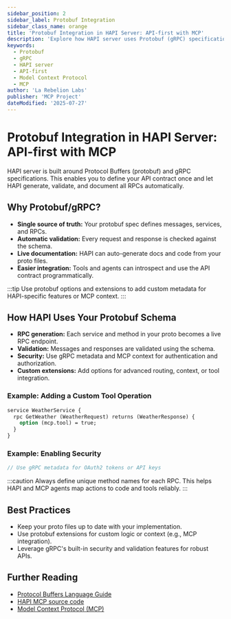 ```yaml
---
sidebar_position: 2
sidebar_label: Protobuf Integration
sidebar_class_name: orange
title: 'Protobuf Integration in HAPI Server: API-first with MCP'
description: 'Explore how HAPI server uses Protobuf (gRPC) specifications to power API-first development, dynamic RPC generation, and seamless Model Context Protocol (MCP) integration.'
keywords:
  - Protobuf
  - gRPC
  - HAPI server
  - API-first
  - Model Context Protocol
  - MCP
author: 'La Rebelion Labs'
publisher: 'MCP Project'
dateModified: '2025-07-27'
---
```


# Protobuf Integration in HAPI Server: API-first with MCP

HAPI server is built around Protocol Buffers (protobuf) and gRPC specifications. This enables you to define your API contract once and let HAPI generate, validate, and document all RPCs automatically.

## Why Protobuf/gRPC?
- **Single source of truth:** Your protobuf spec defines messages, services, and RPCs.
- **Automatic validation:** Every request and response is checked against the schema.
- **Live documentation:** HAPI can auto-generate docs and code from your proto files.
- **Easier integration:** Tools and agents can introspect and use the API contract programmatically.

:::tip
Use protobuf options and extensions to add custom metadata for HAPI-specific features or MCP context.
:::

## How HAPI Uses Your Protobuf Schema
- **RPC generation:** Each service and method in your proto becomes a live RPC endpoint.
- **Validation:** Messages and responses are validated using the schema.
- **Security:** Use gRPC metadata and MCP context for authentication and authorization.
- **Custom extensions:** Add options for advanced routing, context, or tool integration.

### Example: Adding a Custom Tool Operation
```proto
service WeatherService {
  rpc GetWeather (WeatherRequest) returns (WeatherResponse) {
    option (mcp.tool) = true;
  }
}
```

### Example: Enabling Security
```proto
// Use gRPC metadata for OAuth2 tokens or API keys
```

:::caution
Always define unique method names for each RPC. This helps HAPI and MCP agents map actions to code and tools reliably.
:::

## Best Practices
- Keep your proto files up to date with your implementation.
- Use protobuf extensions for custom logic or context (e.g., MCP integration).
- Leverage gRPC's built-in security and validation features for robust APIs.

## Further Reading
- [Protocol Buffers Language Guide](https://protobuf.dev/programming-guides/proto3/)
- [HAPI MCP source code](https://github.com/la-rebelion/hapi-mcp)
- [Model Context Protocol (MCP)](https://github.com/la-rebelion)

